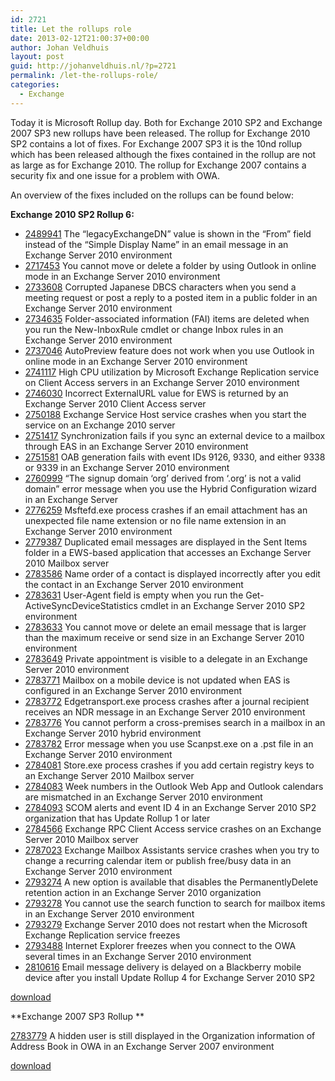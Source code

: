 ```yaml
---
id: 2721
title: Let the rollups role
date: 2013-02-12T21:00:37+00:00
author: Johan Veldhuis
layout: post
guid: http://johanveldhuis.nl/?p=2721
permalink: /let-the-rollups-role/
categories:
  - Exchange
---
```

Today it is Microsoft Rollup day. Both for Exchange 2010 SP2 and Exchange 2007 SP3 new rollups have been released. The rollup for Exchange 2010 SP2 contains a lot of fixes. For Exchange 2007 SP3 it is the 10nd rollup which has been released although the fixes contained in the rollup are not as large as for Exchange 2010. The rollup for Exchange 2007 contains a security fix and one issue for a problem with OWA.

An overview of the fixes included on the rollups can be found below:

**Exchange 2010 SP2 Rollup 6:**

  * [2489941](http://support.microsoft.com/kb/2489941) The &#8220;legacyExchangeDN&#8221; value is shown in the &#8220;From&#8221; field instead of the &#8220;Simple Display Name&#8221; in an email message in an Exchange Server 2010 environment
  * [2717453](http://support.microsoft.com/kb/2717453) You cannot move or delete a folder by using Outlook in online mode in an Exchange Server 2010 environment
  * [2733608](http://support.microsoft.com/kb/2733608) Corrupted Japanese DBCS characters when you send a meeting request or post a reply to a posted item in a public folder in an Exchange Server 2010 environment
  * [2734635](http://support.microsoft.com/kb/2734635) Folder-associated information (FAI) items are deleted when you run the New-InboxRule cmdlet or change Inbox rules in an Exchange Server 2010 environment
  * [2737046](http://support.microsoft.com/kb/2737046) AutoPreview feature does not work when you use Outlook in online mode in an Exchange Server 2010 environment
  * [2741117](http://support.microsoft.com/kb/2741117) High CPU utilization by Microsoft Exchange Replication service on Client Access servers in an Exchange Server 2010 environment
  * [2746030](http://support.microsoft.com/kb/2746030) Incorrect ExternalURL value for EWS is returned by an Exchange Server 2010 Client Access server
  * [2750188](http://support.microsoft.com/kb/2750188) Exchange Service Host service crashes when you start the service on an Exchange 2010 server
  * [2751417](http://support.microsoft.com/kb/2751417) Synchronization fails if you sync an external device to a mailbox through EAS in an Exchange Server 2010 environment
  * [2751581](http://support.microsoft.com/kb/2751581) OAB generation fails with event IDs 9126, 9330, and either 9338 or 9339 in an Exchange Server 2010 environment
  * [2760999](http://support.microsoft.com/kb/2760999) &#8220;The signup domain &#8216;org&#8217; derived from &#8216;<TenantDomainName>.org&#8217; is not a valid domain&#8221; error message when you use the Hybrid Configuration wizard in an Exchange Server
  * [2776259](http://support.microsoft.com/kb/2776259) Msftefd.exe process crashes if an email attachment has an unexpected file name extension or no file name extension in an Exchange Server 2010 environment
  * [2779387](http://support.microsoft.com/kb/2779387) Duplicated email messages are displayed in the Sent Items folder in a EWS-based application that accesses an Exchange Server 2010 Mailbox server
  * [2783586](http://support.microsoft.com/kb/2783586) Name order of a contact is displayed incorrectly after you edit the contact in an Exchange Server 2010 environment
  * [2783631](http://support.microsoft.com/kb/2783631) User-Agent field is empty when you run the Get-ActiveSyncDeviceStatistics cmdlet in an Exchange Server 2010 SP2 environment
  * [2783633](http://support.microsoft.com/kb/2783633) You cannot move or delete an email message that is larger than the maximum receive or send size in an Exchange Server 2010 environment
  * [2783649](http://support.microsoft.com/kb/2783649) Private appointment is visible to a delegate in an Exchange Server 2010 environment
  * [2783771](http://support.microsoft.com/kb/2783771) Mailbox on a mobile device is not updated when EAS is configured in an Exchange Server 2010 environment
  * [2783772](http://support.microsoft.com/kb/2783772) Edgetransport.exe process crashes after a journal recipient receives an NDR message in an Exchange Server 2010 environment
  * [2783776](http://support.microsoft.com/kb/2783776) You cannot perform a cross-premises search in a mailbox in an Exchange Server 2010 hybrid environment
  * [2783782](http://support.microsoft.com/kb/2783782) Error message when you use Scanpst.exe on a .pst file in an Exchange Server 2010 environment
  * [2784081](http://support.microsoft.com/kb/2784081) Store.exe process crashes if you add certain registry keys to an Exchange Server 2010 Mailbox server
  * [2784083](http://support.microsoft.com/kb/2784083) Week numbers in the Outlook Web App and Outlook calendars are mismatched in an Exchange Server 2010 environment
  * [2784093](http://support.microsoft.com/kb/2784093) SCOM alerts and event ID 4 in an Exchange Server 2010 SP2 organization that has Update Rollup 1 or later
  * [2784566](http://support.microsoft.com/kb/2784566) Exchange RPC Client Access service crashes on an Exchange Server 2010 Mailbox server
  * [2787023](http://support.microsoft.com/kb/2787023) Exchange Mailbox Assistants service crashes when you try to change a recurring calendar item or publish free/busy data in an Exchange Server 2010 environment
  * [2793274](http://support.microsoft.com/kb/2793274) A new option is available that disables the PermanentlyDelete retention action in an Exchange Server 2010 organization
  * [2793278](http://support.microsoft.com/kb/2793278) You cannot use the search function to search for mailbox items in an Exchange Server 2010 environment
  * [2793279](http://support.microsoft.com/kb/2793279) Exchange Server 2010 does not restart when the Microsoft Exchange Replication service freezes
  * [2793488](http://support.microsoft.com/kb/2793488) Internet Explorer freezes when you connect to the OWA several times in an Exchange Server 2010 environment
  * [2810616](http://support.microsoft.com/kb/2810616) Email message delivery is delayed on a Blackberry mobile device after you install Update Rollup 4 for Exchange Server 2010 SP2

[download](http://support.microsoft.com/kb/2746164)

**Exchange 2007 SP3 Rollup **

[2783779](http://support.microsoft.com/kb/2783779) A hidden user is still displayed in the Organization information of Address Book in OWA in an Exchange Server 2007 environment

[download](http://www.microsoft.com/en-us/download/details.aspx?id=36708)